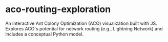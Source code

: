 # aco-routing-exploration
An interactive Ant Colony Optimization (ACO) visualization built with JS. Explores ACO's potential for network routing (e.g., Lightning Network) and includes a conceptual Python model.
